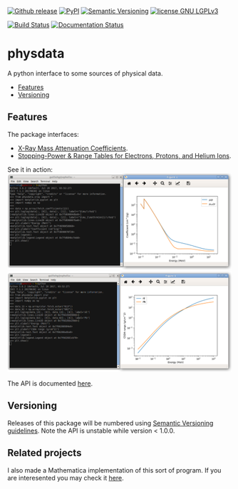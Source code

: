 [![Github release](https://img.shields.io/github/release/dih5/physdata.svg)](https://github.com/dih5/physdata/releases/latest)
[![PyPI](https://img.shields.io/pypi/v/physdata.svg)](https://pypi.python.org/pypi/physdata)
[![Semantic Versioning](https://img.shields.io/badge/SemVer-2.0.0-brightgreen.svg)](http://semver.org/spec/v2.0.0.html)
[![license GNU LGPLv3](https://img.shields.io/badge/license-GNU%20GLPLv3-blue.svg)](https://raw.githubusercontent.com/Dih5/physdata/master/LICENSE.txt)


[![Build Status](https://travis-ci.org/Dih5/physdata.svg?branch=master)](https://travis-ci.org/Dih5/physdata)
[![Documentation Status](https://readthedocs.org/projects/physdata/badge/?version=stable)](http://physdata.readthedocs.io/en/latest/?badge=stable)


# physdata
A python interface to some sources of physical data.


* [Features](#features)
* [Versioning](#features)

## Features
The package interfaces:
* [X-Ray Mass Attenuation Coefficients](https://www.nist.gov/pml/x-ray-mass-attenuation-coefficients).
* [Stopping-Power &amp; Range Tables for Electrons, Protons, and Helium Ions](https://www.nist.gov/pml/stopping-power-range-tables-electrons-protons-and-helium-ions).

See it in action:
![alt tag](img/DemoAttenuation.png)
![alt tag](img/DemoCSDA.png)

The API is documented [here](http://physdata.readthedocs.io/en/latest/index.html#).


## Versioning

Releases of this package will be numbered using
[Semantic Versioning guidelines](http://semver.org/).
Note the API is unstable while version < 1.0.0.

## Related projects
I also made a Mathematica implementation of this sort of program. If you are interesented you may check it [here](https://github.com/Dih5/PhysDataFetch).
